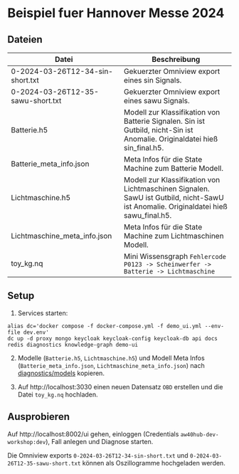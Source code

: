 # Beispiel fuer Hannover Messe 2024

## Dateien

| Datei                             | Beschreibung                                                                                                                        |
|-----------------------------------|-------------------------------------------------------------------------------------------------------------------------------------|
| 0-2024-03-26T12-34-sin-short.txt  | Gekuerzter Omniview export eines sin Signals.                                                                                       |
| 0-2024-03-26T12-35-sawu-short.txt | Gekuerzter Omniview export eines sawu Signals.                                                                                      |
| Batterie.h5                       | Modell zur Klassifikation von Batterie Signalen. Sin ist Gutbild, nicht-Sin ist Anomalie. Originaldatei hieß sin_final.h5.          |
| Batterie_meta_info.json           | Meta Infos für die State Machine zum Batterie Modell.                                                                               |
| Lichtmaschine.h5                  | Modell zur Klassifikation von Lichtmaschinen Signalen. SawU ist Gutbild, nicht-SawU ist Anomalie. Originaldatei hieß sawu_final.h5. |
| Lichtmaschine_meta_info.json      | Meta Infos für die State Machine zum Lichtmaschinen Modell.                                                                         |
| toy_kg.nq                         | Mini Wissensgraph `Fehlercode P0123 -> Scheinwerfer -> Batterie -> Lichtmaschine`                                                   |

## Setup

1. Services starten:
```
alias dc='docker compose -f docker-compose.yml -f demo_ui.yml --env-file dev.env'
dc up -d proxy mongo keycloak keycloak-config keycloak-db api docs redis diagnostics knowledge-graph demo-ui
```

2. Modelle (`Batterie.h5`, `Lichtmaschine.h5`) und Modell Meta Infos 
(`Batterie_meta_info.json`, `Lichtmaschine_meta_info.json`) nach 
[diagnostics/models](../../../diagnostics/models) kopieren.


3. Auf http://localhost:3030 einen neuen Datensatz `OBD` erstellen und die Datei
`toy_kg.nq` hochladen.

## Ausprobieren

Auf http://localhost:8002/ui gehen, einloggen (Credentials 
`aw40hub-dev-workshop:dev`), Fall anlegen und Diagnose starten.

Die Omniview exports `0-2024-03-26T12-34-sin-short.txt` und
`0-2024-03-26T12-35-sawu-short.txt` können als Oszillogramme hochgeladen werden.